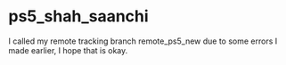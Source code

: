 # ps5_shah_saanchi
I called my remote tracking branch remote_ps5_new due to some errors I made earlier, I hope that is okay.
